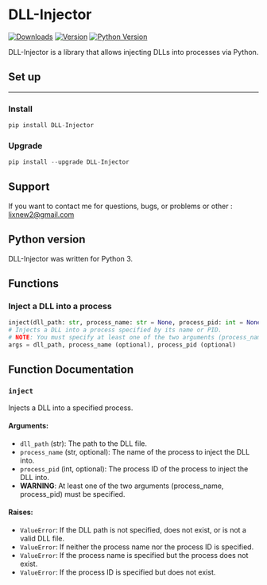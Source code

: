 # DLL-Injector

[![Downloads](https://img.shields.io/pepy/dt/DLL-Injector)](https://pypi.org/project/DLL-Injector/)
[![Version](https://img.shields.io/pypi/v/DLL-Injector)](https://pypi.org/project/DLL-Injector/)
[![Python Version](https://img.shields.io/pypi/pyversions/DLL-Injector)](https://pypi.org/project/DLL-Injector/)

DLL-Injector is a library that allows injecting DLLs into processes via Python.

## Set up
----
### Install

~~~python
pip install DLL-Injector
~~~

### Upgrade
~~~~python
pip install --upgrade DLL-Injector
~~~~

## Support

If you want to contact me for questions, bugs, or problems or other : lixnew2@gmail.com

## Python version

DLL-Injector was written for Python 3.

## Functions

### Inject a DLL into a process
~~~python
inject(dll_path: str, process_name: str = None, process_pid: int = None)
# Injects a DLL into a process specified by its name or PID.
# NOTE: You must specify at least one of the two arguments (process_name, process_pid).
args = dll_path, process_name (optional), process_pid (optional)
~~~

## Function Documentation

### `inject`
Injects a DLL into a specified process.

#### Arguments:
- `dll_path` (str): The path to the DLL file.
- `process_name` (str, optional): The name of the process to inject the DLL into.
- `process_pid` (int, optional): The process ID of the process to inject the DLL into.
- **WARNING**: At least one of the two arguments (process_name, process_pid) must be specified.

#### Raises:
- `ValueError`: If the DLL path is not specified, does not exist, or is not a valid DLL file.
- `ValueError`: If neither the process name nor the process ID is specified.
- `ValueError`: If the process name is specified but the process does not exist.
- `ValueError`: If the process ID is specified but does not exist.
